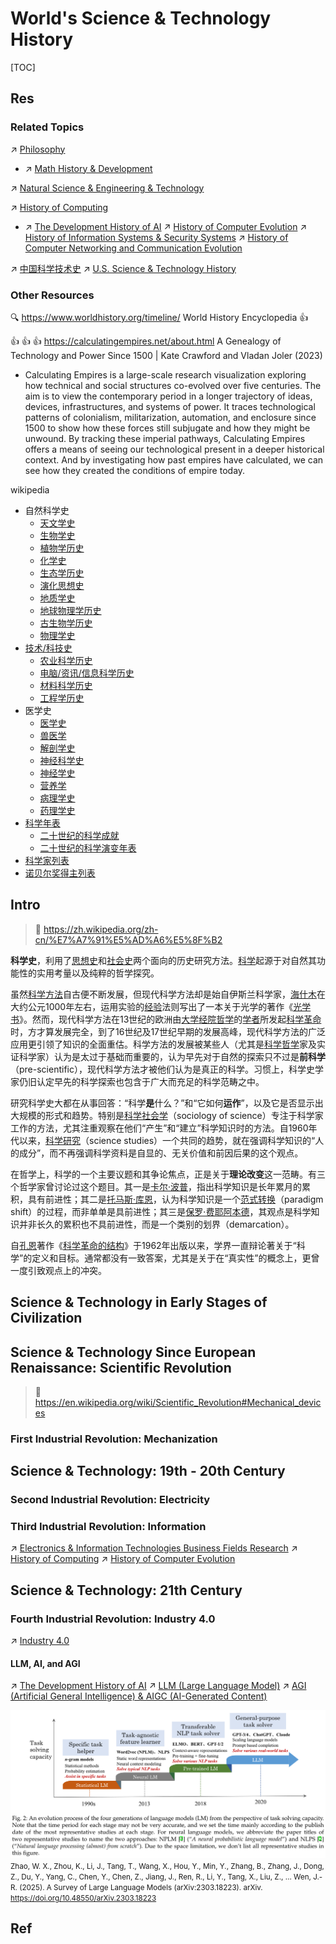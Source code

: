 # World's Science & Technology History

[TOC]



## Res
### Related Topics
↗ [Philosophy](../../../♂%20Philosophy/Philosophy.md)
- ↗ [Math History & Development](../../../../Information%20Science%20&%20Computer%20Science/🧮%20Mathematics/Math%20History%20&%20Development.md)

↗ [Natural Science & Engineering & Technology](../../../Natural%20Science%20&%20Engineering%20&%20Technology/Natural%20Science%20&%20Engineering%20&%20Technology.md)

↗ [History of Computing](../../../../Information%20Science%20&%20Computer%20Science/🧠%20Computing%20Methodologies/History%20of%20Computing.md)
- ↗ [The Development History of AI](../../../../Information%20Science%20&%20Computer%20Science/🧠%20Computing%20Methodologies/👽%20Artificial%20Intelligence/🗝️%20AI%20Basics%20&%20Machine%20Learning/The%20Development%20History%20of%20AI.md)
↗ [History of Computer Evolution](../../../../Information%20Science%20&%20Computer%20Science/🔑%20CS%20Core/👷🏾‍♂️%20Computer%20(Host)%20System/Computer%20Architecture/📌%20Computer%20Organization%20&%20Architecture%20Basics/History%20of%20Computer%20Evolution.md)
↗ [History of Information Systems & Security Systems](../../../../Information%20Science%20&%20Computer%20Science/CyberSecurity/History%20of%20Information%20Systems%20&%20Security%20Systems.md)
↗ [History of Computer Networking and Communication Evolution](../../../../Information%20Science%20&%20Computer%20Science/🔑%20CS%20Core/🏎️%20Computer%20Networking%20and%20Communication/📌%20Computer%20Networking%20Basics%20(Protocol%20Part)/0x00%20Computer%20Network%20and%20Communication%20Introduction%20&%20Overview/History%20of%20Computer%20Networking%20and%20Communication%20Evolution.md)

↗ [中国科学技术史](../../🌏%20Politics%20&%20Demography/Countries%20Overview/Asia/China%20🇨🇳/中华文明（汉族）历史概况/中国科学技术史/中国科学技术史.md)
↗ [U.S. Science & Technology History](../../🌏%20Politics%20&%20Demography/Countries%20Overview/America/United%20States%20🇺🇸/U.S.%20History%20Overview/U.S.%20Science%20&%20Technology%20History/U.S.%20Science%20&%20Technology%20History.md)


### Other Resources
🔍 https://www.worldhistory.org/timeline/
World History Encyclopedia 👍

👍 👍 👍 https://calculatingempires.net/about.html
A Genealogy of Technology and Power Since 1500 | Kate Crawford and Vladan Joler (2023)
- Calculating Empires is a large-scale research visualization exploring how technical and social structures co-evolved over five centuries. The aim is to view the contemporary period in a longer trajectory of ideas, devices, infrastructures, and systems of power. It traces technological patterns of colonialism, militarization, automation, and enclosure since 1500 to show how these forces still subjugate and how they might be unwound. By tracking these imperial pathways, Calculating Empires offers a means of seeing our technological present in a deeper historical context. And by investigating how past empires have calculated, we can see how they created the conditions of empire today.

wikipedia
- 自然科学史
	- [天文学史](https://zh.wikipedia.org/wiki/%E5%A4%A9%E6%96%87%E5%AD%A6%E5%8F%B2 "天文学史")
	- [生物学史](https://zh.wikipedia.org/wiki/%E7%94%9F%E7%89%A9%E5%AD%A6%E5%8F%B2 "生物学史")
	- [植物学历史](https://zh.wikipedia.org/w/index.php?title=%E6%A4%8D%E7%89%A9%E5%AD%B8%E6%AD%B7%E5%8F%B2&action=edit&redlink=1 "植物学历史（页面不存在）")
	- [化学史](https://zh.wikipedia.org/wiki/%E5%8C%96%E5%AD%A6%E5%8F%B2 "化学史")
	- [生态学历史](https://zh.wikipedia.org/w/index.php?title=%E7%94%9F%E6%85%8B%E5%AD%B8%E6%AD%B7%E5%8F%B2&action=edit&redlink=1 "生态学历史（页面不存在）")
	- [演化思想史](https://zh.wikipedia.org/wiki/%E6%BC%94%E5%8C%96%E6%80%9D%E6%83%B3%E5%8F%B2 "演化思想史")
	- [地质学史](https://zh.wikipedia.org/wiki/%E5%9C%B0%E8%B4%A8%E5%AD%A6%E5%8F%B2 "地质学史")
	- [地球物理学历史](https://zh.wikipedia.org/w/index.php?title=%E5%9C%B0%E7%90%83%E7%89%A9%E7%90%86%E5%AD%B8%E6%AD%B7%E5%8F%B2&action=edit&redlink=1 "地球物理学历史（页面不存在）")
	- [古生物学历史](https://zh.wikipedia.org/w/index.php?title=%E5%8F%A4%E7%94%9F%E7%89%A9%E5%AD%B8%E6%AD%B7%E5%8F%B2&action=edit&redlink=1 "古生物学历史（页面不存在）")
	- [物理学史](https://zh.wikipedia.org/wiki/%E7%89%A9%E7%90%86%E5%AD%A6%E5%8F%B2 "物理学史")
- [技术/科技史](https://zh.wikipedia.org/wiki/%E6%8A%80%E6%9C%AF%E5%8F%B2)
	- [农业科学历史](https://zh.wikipedia.org/w/index.php?title=%E8%BE%B2%E6%A5%AD%E7%A7%91%E5%AD%B8%E6%AD%B7%E5%8F%B2&action=edit&redlink=1 "农业科学历史（页面不存在）")
	- [电脑/资讯/信息科学历史](https://zh.wikipedia.org/w/index.php?title=%E9%9B%BB%E8%85%A6/%E8%B3%87%E8%A8%8A/%E4%BF%A1%E6%81%AF%E7%A7%91%E5%AD%B8%E6%AD%B7%E5%8F%B2&action=edit&redlink=1 "电脑/资讯/信息科学历史（页面不存在）")
	- [材料科学历史](https://zh.wikipedia.org/w/index.php?title=%E6%9D%90%E6%96%99%E7%A7%91%E5%AD%B8%E6%AD%B7%E5%8F%B2&action=edit&redlink=1 "材料科学历史（页面不存在）")
	- [工程学历史](https://zh.wikipedia.org/w/index.php?title=%E5%B7%A5%E7%A8%8B%E5%AD%B8%E6%AD%B7%E5%8F%B2&action=edit&redlink=1 "工程学历史（页面不存在）")
- 医学史
	- [医学史](https://zh.wikipedia.org/wiki/%E5%8C%BB%E5%AD%A6%E5%8F%B2 "医学史")
	- [兽医学](https://zh.wikipedia.org/wiki/%E5%85%BD%E5%8C%BB%E5%AD%A6 "兽医学")
	- [解剖学史](https://zh.wikipedia.org/wiki/%E8%A7%A3%E5%89%96%E5%AD%A6%E5%8F%B2 "解剖学史")
	- [神经科学史](https://zh.wikipedia.org/w/index.php?title=%E7%A5%9E%E7%B6%93%E7%A7%91%E5%AD%B8%E5%8F%B2&action=edit&redlink=1 "神经科学史（页面不存在）")
	- [神经学史](https://zh.wikipedia.org/w/index.php?title=%E7%A5%9E%E7%B6%93%E5%AD%B8%E5%8F%B2&action=edit&redlink=1 "神经学史（页面不存在）")
	- [营养学](https://zh.wikipedia.org/wiki/%E8%90%A5%E5%85%BB%E5%AD%A6 "营养学")
	- [病理学史](https://zh.wikipedia.org/w/index.php?title=%E7%97%85%E7%90%86%E5%AD%B8%E5%8F%B2&action=edit&redlink=1 "病理学史（页面不存在）")
	- [药理学史](https://zh.wikipedia.org/wiki/%E8%97%A5%E5%AD%B8%E5%8F%B2 "药学史")
- [科学年表](https://zh.wikipedia.org/wiki/%E7%A7%91%E5%AD%B8%E5%B9%B4%E8%A1%A8 "科学年表")
    - [二十世纪的科学成就](https://zh.wikipedia.org/wiki/%E4%BA%8C%E5%8D%81%E4%B8%96%E7%B4%80%E7%9A%84%E7%A7%91%E5%AD%B8%E6%88%90%E5%B0%B1 "二十世纪的科学成就")
    - [二十世纪的科学演变年表](https://zh.wikipedia.org/wiki/%E4%BA%8C%E5%8D%81%E4%B8%96%E7%B4%80%E7%9A%84%E7%A7%91%E5%AD%B8%E6%BC%94%E8%AE%8A%E5%B9%B4%E8%A1%A8 "二十世纪的科学演变年表")
- [科学家列表](https://zh.wikipedia.org/w/index.php?title=%E7%A7%91%E5%AD%B8%E5%AE%B6%E5%88%97%E8%A1%A8&action=edit&redlink=1 "科学家列表（页面不存在）")
- [诺贝尔奖得主列表](https://zh.wikipedia.org/wiki/%E8%AB%BE%E8%B2%9D%E7%88%BE%E7%8D%8E%E5%BE%97%E4%B8%BB%E5%88%97%E8%A1%A8 "诺贝尔奖得主列表")



## Intro
> 🔗 https://zh.wikipedia.org/zh-cn/%E7%A7%91%E5%AD%A6%E5%8F%B2

**科学史**，利用了[思想史](https://zh.wikipedia.org/wiki/%E6%80%9D%E6%83%B3%E5%8F%B2 "思想史")和[社会史](https://zh.wikipedia.org/wiki/%E7%A4%BE%E4%BC%9A%E5%8F%B2 "社会史")两个面向的历史研究方法。[科学](https://zh.wikipedia.org/wiki/%E7%A7%91%E5%AD%B8 "科学")起源于对自然其功能性的实用考量以及纯粹的哲学探究。

虽然[科学方法](https://zh.wikipedia.org/wiki/%E7%A7%91%E5%AD%B8%E6%96%B9%E6%B3%95 "科学方法")自古便不断发展，但现代科学方法却是始自伊斯兰科学家，[海什木](https://zh.wikipedia.org/wiki/%E6%B5%B7%E4%BB%80%E6%9C%A8 "海什木")在大约公元1000年左右，运用实验的[经验](https://zh.wikipedia.org/wiki/%E7%B6%93%E9%A9%97%E4%B8%BB%E7%BE%A9 "经验主义")法则写出了一本关于光学的著作《[光学书](https://zh.wikipedia.org/w/index.php?title=%E5%85%89%E5%AD%B8%E6%9B%B8&action=edit&redlink=1 "光学书（页面不存在）")》。然而，现代科学方法在13世纪的欧洲由[大学](https://zh.wikipedia.org/wiki/%E5%A4%A7%E5%AD%B8 "大学")[经院哲学](https://zh.wikipedia.org/wiki/%E7%B6%93%E9%99%A2%E5%93%B2%E5%AD%B8 "经院哲学")的[学者](https://zh.wikipedia.org/wiki/%E5%AD%A6%E8%80%85 "学者")所发起[科学革命](https://zh.wikipedia.org/wiki/%E7%A7%91%E5%AD%B8%E9%9D%A9%E5%91%BD "科学革命")时，方才算发展完全，到了16世纪及17世纪早期的发展高峰，现代科学方法的广泛应用更引领了知识的全面重估。科学方法的发展被某些人（尤其是[科学哲学](https://zh.wikipedia.org/wiki/%E7%A7%91%E5%AD%B8%E5%93%B2%E5%AD%B8 "科学哲学")家及实证科学家）认为是太过于基础而重要的，认为早先对于自然的探索只不过是**前科学**（pre-scientific），现代科学方法才被他们认为是真正的科学。习惯上，科学史学家仍旧认定早先的科学探索也包含于广大而充足的科学范畴之中。

研究科学史大都在从事回答：“科学**是**什么？”和“它如何**运作**”，以及它是否显示出大规模的形式和趋势。特别是[科学社会学](https://zh.wikipedia.org/w/index.php?title=%E7%A7%91%E5%AD%B8%E7%A4%BE%E6%9C%83%E5%AD%B8&action=edit&redlink=1 "科学社会学（页面不存在）")（sociology of science）专注于科学家工作的方法，尤其注重观察在他们“产生”和“建立”科学知识时的方法。自1960年代以来，[科学研究](https://zh.wikipedia.org/wiki/%E7%A7%91%E5%AD%B8%E7%A0%94%E7%A9%B6 "科学研究")（science studies）一个共同的趋势，就在强调科学知识的“人的成分”，而不再强调科学资料是自显的、无关价值和前因后果的这个观点。

在哲学上，科学的一个主要议题和其争论焦点，正是关于**理论改变**这一范畴。有三个哲学家曾讨论过这个题目。其一是[卡尔·波普](https://zh.wikipedia.org/wiki/%E5%8D%A1%E5%B0%94%C2%B7%E6%B3%A2%E6%99%AE "卡尔·波普")，指出科学知识是长年累月的累积，具有前进性；其二是[托马斯·库恩](https://zh.wikipedia.org/wiki/%E6%89%98%E9%A9%AC%E6%96%AF%C2%B7%E5%BA%93%E6%81%A9 "托马斯·库恩")，认为科学知识是一个[范式转换](https://zh.wikipedia.org/wiki/%E5%85%B8%E7%AF%84%E8%BD%89%E7%A7%BB "典范转移")（paradigm shift）的过程，而非单单是具前进性；其三是[保罗·费耶阿本德](https://zh.wikipedia.org/wiki/%E4%BF%9D%E7%BD%97%C2%B7%E8%B4%B9%E8%80%B6%E9%98%BF%E6%9C%AC%E5%BE%B7 "保罗·费耶阿本德")，其观点是科学知识并非长久的累积也不具前进性，而是一个类别的划界（demarcation）。

自[孔恩](https://zh.wikipedia.org/wiki/%E6%B9%AF%E7%91%AA%E6%96%AF%C2%B7%E5%AD%94%E6%81%A9 "汤玛斯·孔恩")著作《[科学革命的结构](https://zh.wikipedia.org/wiki/%E7%A7%91%E5%AD%A6%E9%9D%A9%E5%91%BD%E7%9A%84%E7%BB%93%E6%9E%84 "科学革命的结构")》于1962年出版以来，学界一直辩论著关于“科学”的定义和目标。通常都没有一致答案，尤其是关于在“真实性”的概念上，更曾一度引致观点上的冲突。



## Science & Technology in Early Stages of Civilization



## Science & Technology Since European Renaissance: Scientific Revolution
> 🔗 https://en.wikipedia.org/wiki/Scientific_Revolution#Mechanical_devices


### First Industrial Revolution: Mechanization



## Science & Technology: 19th - 20th Century
### Second Industrial Revolution: Electricity


### Third Industrial Revolution: Information
↗ [Electronics & Information Technologies Business Fields Research](../../../../Information%20Science%20&%20Computer%20Science/🗺%20CS%20Overview/Electronics%20&%20Information%20Technologies%20Business%20Fields%20Research/Electronics%20&%20Information%20Technologies%20Business%20Fields%20Research.md)
↗ [History of Computing](../../../../Information%20Science%20&%20Computer%20Science/🧠%20Computing%20Methodologies/History%20of%20Computing.md)
↗ [History of Computer Evolution](../../../../Information%20Science%20&%20Computer%20Science/🔑%20CS%20Core/👷🏾‍♂️%20Computer%20(Host)%20System/Computer%20Architecture/📌%20Computer%20Organization%20&%20Architecture%20Basics/History%20of%20Computer%20Evolution.md)



## Science & Technology: 21th Century
### Fourth Industrial Revolution: Industry 4.0
↗ [Industry 4.0](../../../../Information%20Science%20&%20Computer%20Science/🗺%20CS%20Overview/Electronics%20&%20Information%20Technologies%20Business%20Fields%20Research/Industry%204.0.md)
#### LLM, AI, and AGI
↗ [The Development History of AI](../../../../Information%20Science%20&%20Computer%20Science/🧠%20Computing%20Methodologies/👽%20Artificial%20Intelligence/🗝️%20AI%20Basics%20&%20Machine%20Learning/The%20Development%20History%20of%20AI.md)
↗ [LLM (Large Language Model)](../../../../Information%20Science%20&%20Computer%20Science/🧠%20Computing%20Methodologies/👽%20Artificial%20Intelligence/Natural%20Language%20Processing%20(NLP)/🦑%20LLM%20(Large%20Language%20Model)/LLM%20(Large%20Language%20Model).md)
↗ [AGI (Artificial General Intelligence) & AIGC (AI-Generated Content)](../../../../Information%20Science%20&%20Computer%20Science/🧠%20Computing%20Methodologies/👽%20Artificial%20Intelligence/AGI%20(Artificial%20General%20Intelligence)%20&%20AIGC%20(AI-Generated%20Content)/AGI%20(Artificial%20General%20Intelligence)%20&%20AIGC%20(AI-Generated%20Content).md)

![](../../../../Assets/Pics/Screenshot%202025-09-01%20at%2010.56.49.png)
<small>
Zhao, W. X., Zhou, K., Li, J., Tang, T., Wang, X., Hou, Y., Min, Y., Zhang, B., Zhang, J., Dong, Z., Du, Y., Yang, C., Chen, Y., Chen, Z., Jiang, J., Ren, R., Li, Y., Tang, X., Liu, Z., … Wen, J.-R. (2025). A Survey of Large Language Models (arXiv:2303.18223). arXiv. <br><a>https://doi.org/10.48550/arXiv.2303.18223</a></small>



## Ref
